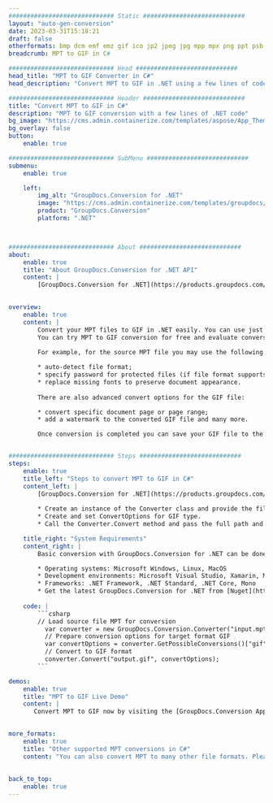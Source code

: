 ```yaml
---
############################# Static ############################
layout: "auto-gen-conversion"
date: 2023-03-31T15:18:21
draft: false
otherformats: bmp dcm emf emz gif ico jp2 jpeg jpg mpp mpx png ppt psb psd svg svgz tga tif tiff webp wmf wmz xer
breadcrumb: MPT to GIF in C#

############################# Head ############################
head_title: "MPT to GIF Converter in C#"
head_description: "Convert MPT to GIF in .NET using a few lines of code. Use the GroupDocs Document Conversion API to convert over 160 file formats."

############################# Header ############################
title: "Convert MPT to GIF in C#"
description: "MPT to GIF conversion with a few lines of .NET code"
bg_image: "https://cms.admin.containerize.com/templates/aspose/App_Themes/V3/images/bg/header1.png"
bg_overlay: false
button:
    enable: true

############################# SubMenu ############################
submenu:
    enable: true

    left:
        img_alt: "GroupDocs.Conversion for .NET"
        image: "https://cms.admin.containerize.com/templates/groupdocs/images/product-logos/90x90-noborder/groupdocs-conversion-net.png"
        product: "GroupDocs.Conversion"
        platform: ".NET"



############################# About ############################
about:
    enable: true
    title: "About GroupDocs.Conversion for .NET API"
    content: |
        [GroupDocs.Conversion for .NET](https://products.groupdocs.com/conversion/net/) can be used to convert Microsoft Word, Excel, PowerPoint, PDF, Visio and other formats. GroupDocs.Conversion is a standalone API that is suitable for back-end and internal systems where high performance is required. It does not depend on any software such as Microsoft or Open Office.
    

overview:
    enable: true
    content: |
        Convert your MPT files to GIF in .NET easily. You can use just a couple of C# code lines in any platform of your choice like - Windows, Linux, macOS.
        You can try MPT to GIF conversion for free and evaluate conversion results quality.  Along with simple file conversion scenarios you can try more advanced options for loading source MPT file and for saving output GIF result. 
        
        For example, for the source MPT file you may use the following load options:

        * auto-detect file format;
        * specify password for protected files (if file format supports it);
        * replace missing fonts to preserve document appearance.
        
        There are also advanced convert options for the GIF file:

        * convert specific document page or page range;
        * add a watermark to the converted GIF file and many more.

        Once conversion is completed you can save your GIF file to the local file path or any third-party storage like FTP, Amazon S3, Google Drive, Dropbox etc. Please note - to convert MPT to GIF there is no need for any additional software installed - like MS Office, Open Office, Adobe Acrobat Reader etc.


############################# Steps ############################
steps:
    enable: true
    title_left: "Steps to convert MPT to GIF in C#"
    content_left: |
        [GroupDocs.Conversion for .NET](https://products.groupdocs.com/conversion/net/) makes it easy for developers to convert a MPT file to GIF with a few lines of code.
        
        * Create an instance of the Converter class and provide the file MPT with the full path
        * Create and set ConvertOptions for GIF type.
        * Call the Converter.Convert method and pass the full path and format (GIF) as a parameter

    title_right: "System Requirements"
    content_right: |
        Basic conversion with GroupDocs.Conversion for .NET can be done in just a few simple steps. Our APIs are supported on all major platforms and operating systems. Before executing the code below, make sure you have the following prerequisites installed on your system.

        * Operating systems: Microsoft Windows, Linux, MacOS
        * Development environments: Microsoft Visual Studio, Xamarin, MonoDevelop
        * Frameworks: .NET Framework, .NET Standard, .NET Core, Mono
        * Get the latest GroupDocs.Conversion for .NET from [Nuget](https://www.nuget.org/packages/groupdocs.conversion)
         
    code: |
        ```csharp    
        // Load source file MPT for conversion
          var converter = new GroupDocs.Conversion.Converter("input.mpt");
          // Prepare conversion options for target format GIF
          var convertOptions = converter.GetPossibleConversions()["gif"].ConvertOptions;
          // Convert to GIF format
          converter.Convert("output.gif", convertOptions);
        ```

demos:
    enable: true
    title: "MPT to GIF Live Demo"
    content: |
       Convert MPT to GIF now by visiting the [GroupDocs.Conversion App](https://products.groupdocs.app/conversion/family) website. Online demo has the following advantages
          

more_formats:
    enable: true
    title: "Other supported MPT conversions in C#"
    content: "You can also convert MPT to many other file formats. Please see the list below."
       
       
back_to_top:
    enable: true
---
```

